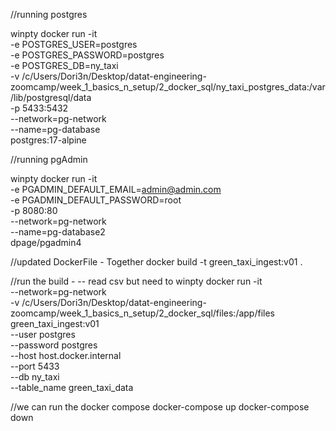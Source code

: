 //running postgres

winpty docker run -it \
 -e POSTGRES_USER=postgres \
 -e POSTGRES_PASSWORD=postgres \
 -e POSTGRES_DB=ny_taxi \
 -v /c/Users/Dori3n/Desktop/datat-engineering-zoomcamp/week_1_basics_n_setup/2_docker_sql/ny_taxi_postgres_data:/var/lib/postgresql/data \
 -p 5433:5432 \
 --network=pg-network \
 --name=pg-database \
 postgres:17-alpine

//running pgAdmin

winpty docker run -it \
 -e PGADMIN_DEFAULT_EMAIL=admin@admin.com \
 -e PGADMIN_DEFAULT_PASSWORD=root \
 -p 8080:80 \
 --network=pg-network \
 --name=pg-database2 \
 dpage/pgadmin4

//updated DockerFile - Together
docker build -t green_taxi_ingest:v01 .

//run the build - -- read csv but need to
winpty docker run -it \
 --network=pg-network \
 -v /c/Users/Dori3n/Desktop/datat-engineering-zoomcamp/week_1_basics_n_setup/2_docker_sql/files:/app/files \
 green_taxi_ingest:v01 \
 --user postgres \
 --password postgres \
 --host host.docker.internal \
 --port 5433 \
 --db ny_taxi \
 --table_name green_taxi_data

//we can run the docker compose
docker-compose up
docker-compose down

